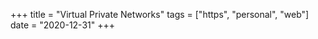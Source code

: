 +++
title = "Virtual Private Networks"
tags = ["https", "personal", "web"]
date = "2020-12-31"
+++

